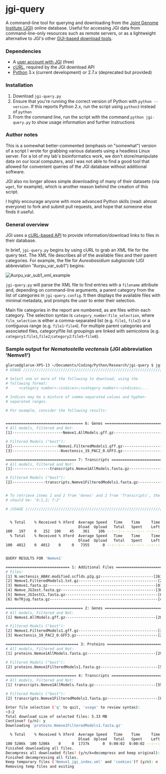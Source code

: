 # jgi-query
A command-line tool for querying and downloading from the [Joint Genome Institute (JGI)](http://genome.jgi-psf.org/) online database. Useful for accessing JGI data from command-line-only resources such as remote servers, or as a lightweight alternative to JGI's other [GUI-based download tools](http://genome.jgi-psf.org/help/download.jsf).

### Dependencies
- A [user account with JGI](http://contacts.jgi-psf.org/registration/new) (free)
- [cURL](http://curl.haxx.se/), required by the JGI download API
- [Python](https://www.python.org/downloads/) 3.x (current development) or 2.7.x (deprecated but provided)

### Installation
1. Download `jgi-query.py`
2. Ensure that you're running the correct version of Python with `python --version`. If this reports Python 2.x, run the script using `python3` instead of `python`
3. From the command line, run the script with the command `python jgi-query.py` to show usage information and further instructions

### Author notes
This is a somewhat better-commented (emphasis on "somewhat") version of a script I wrote for grabbing various datasets using a headless Linux server. For a lot of my lab's bioinformatics work, we don't store/manipulate data on our local computers, and I was not able to find a good tool that allowed for convenient queries of the JGI database without additional software.

JGI also no longer allows simple downloading of many of their datasets (via `wget`, for example), which is another reason behind the creation of this script.

I highly encourage anyone with more advanced Python skills (read: almost everyone) to fork and submit pull requests, and hope that someone else finds it useful.

### General overview
JGI uses a [cURL-based API](https://docs.google.com/document/d/1UXovE52y1ab8dZVa-LYNJtgUVgK55nHSQR3HQEJJ5-A/view) to provide information/download links to files in their database.

In brief, `jgi-query.py` begins by using cURL to grab an XML file for the query text. The XML file describes all of the available files and their parent categories. For example, the file for *Aureobasidium subglaciale* (JGI abbreviation "Aurpu_var_sub1") begins:

![Aurpu_var_sub1_xml_example](http://i.imgur.com/4nImnxx.png)

`jgi-query.py` will parse the XML file to find entries with a `filename` attribute and, depending on command-line arguments, a parent category from the list of categories in `jgi-query.config`. It then displays the available files with minimal metadata, and prompts the user to enter their selection.

Main file categories in the report are numbered, as are files within each category. The selection syntax is `category_number`:`file_selection`, where `file_selection` is either a comma-separated list (e.g. `file1`, `file2`) or a contiguous range (e.g. `file1`-`file4`). For multiple parent categories and associated files, category/file list groupings are linked with semicolons (e.g. `category1`:`file1`,`file2`;`category2`:`file5`-`file8`).

### Sample output for _Nematostella vectensis_ (JGI abbreviation 'Nemve1')
```bash
glarue@glarue-XPS-13 ~/Documents/Coding/Python/Research/jgi-query $ jgi-query.py Nemve1
# USAGE ///////////////////////////////////////////////////////////////////////

# Select one or more of the following to download, using the
# following format:
#     <category number>:<indices>;<category number>:<indices>;...

# Indices may be a mixture of comma-separated values and hyphen-
# separated ranges.

# For example, consider the following results:


=================================== 6: Genes ===================================
# All models, Filtered and Not:
[1]-----------------------Nemve1.AllModels.gff.gz------------------------(20 MB)

# Filtered Models ("best"):
[2]---------------------Nemve1.FilteredModels1.gff.gz---------------------(3 MB)
[3]----------------------Nvectensis_19_PAC2_0.GFF3.gz---------------------(2 MB)

================================ 7: Transcripts ================================
# All models, Filtered and Not:
[1]-----------------transcripts.Nemve1AllModels.fasta.gz-----------------(55 MB)

# Filtered Models ("best"):
[2]---------------transcripts.Nemve1FilteredModels1.fasta.gz--------------(8 MB)


# To retrieve items 1 and 2 from 'Genes' and 2 from 'Transcripts', the query
# should be: '6:1,2; 7:2'

# /USAGE //////////////////////////////////////////////////////////////////////


  % Total    % Received % Xferd  Average Speed   Time    Time     Time  Current
                                 Dload  Upload   Total   Spent    Left  Speed
100   197    0   152  100    45    361    106 --:--:-- --:--:-- --:--:--   641
  % Total    % Received % Xferd  Average Speed   Time    Time     Time  Current
                                 Dload  Upload   Total   Spent    Left  Speed
100  4012    0  4012    0     0   7355      0 --:--:-- --:--:-- --:--:--  7760


QUERY RESULTS FOR 'Nemve1'

============================= 1: Additional Files ==============================
# Files:
[1] N.vectensis_ABAV.modified.scflds.p2g.gz------------------------[261 KB|2012]
[2] Nemve1.FilteredModels1.txt.gz------------------------------------[2 MB|2012]
[3] Nemve1.fasta.gz-------------------------------------------------[81 MB|2005]
[4] Nemve_JGIest.fasta.gz-------------------------------------------[30 MB|2012]
[5] Nemve_JGIestCL.fasta.gz------------------------------------------[8 MB|2012]
[6] NvTRjug.fasta.gz-------------------------------------------------[4 KB|2012]

=================================== 2: Genes ===================================
# All models, Filtered and Not:
[1] Nemve1.AllModels.gff.gz-----------------------------------------[20 MB|2012]

# Filtered Models ("best"):
[2] Nemve1.FilteredModels1.gff.gz------------------------------------[3 MB|2012]
[3] Nvectensis_19_PAC2_0.GFF3.gz-------------------------------------[2 MB|2012]

================================= 3: Proteins ==================================
# All models, Filtered and Not:
[1] proteins.Nemve1AllModels.fasta.gz-------------------------------[29 MB|2012]

# Filtered Models ("best"):
[2] proteins.Nemve1FilteredModels1.fasta.gz--------------------------[5 MB|2012]

================================ 4: Transcripts ================================
# All models, Filtered and Not:
[1] transcripts.Nemve1AllModels.fasta.gz----------------------------[55 MB|2012]

# Filtered Models ("best"):
[2] transcripts.Nemve1FilteredModels1.fasta.gz-----------------------[8 MB|2012]

Enter file selection ('q' to quit, 'usage' to review syntax):
>3:2
Total download size of selected files: 5.33 MB
Continue? (y/n): y
Downloading 'proteins.Nemve1FilteredModels1.fasta.gz'

  % Total    % Received % Xferd  Average Speed   Time    Time     Time  Current
                                 Dload  Upload   Total   Spent    Left  Speed
100 5206k  100 5206k    0     0  1737k      0  0:00:02  0:00:02 --:--:-- 1753k
Finished downloading all files.
Decompress all downloaded files? (y/n/k=decompress and keep original): y
Finished decompressing all files.
Keep temporary files ('Nemve1_jgi_index.xml' and 'cookies')? (y/n): n
Removing temp files and exiting
```

